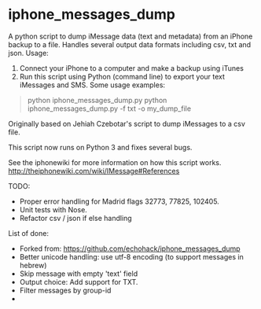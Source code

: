 iphone_messages_dump
====================

A python script to dump iMessage data (text and metadata) from an iPhone backup to a file.
Handles several output data formats including csv, txt and json.
Usage:
1. Connect your iPhone to a computer and make a backup using iTunes
2. Run this script using Python (command line) to export your text iMessages and SMS.
  Some usage examples:
> python iphone_messages_dump.py
> python iphone_messages_dump.py -f txt -o my_dump_file


Originally based on Jehiah Czebotar's script to dump iMessages to a csv file.

This script now runs on Python 3 and fixes several bugs.

See the iphonewiki for more information on how this script works. http://theiphonewiki.com/wiki/IMessage#References

TODO:

- Proper error handling for Madrid flags 32773, 77825, 102405.
- Unit tests with Nose.
- Refactor csv / json if else handling


List of done:

- Forked from: https://github.com/echohack/iphone_messages_dump
- Better unicode handling: use utf-8 encoding (to support messages in hebrew)
- Skip message with empty 'text' field
- Output choice: Add support for TXT.
- Filter messages by group-id
- 

